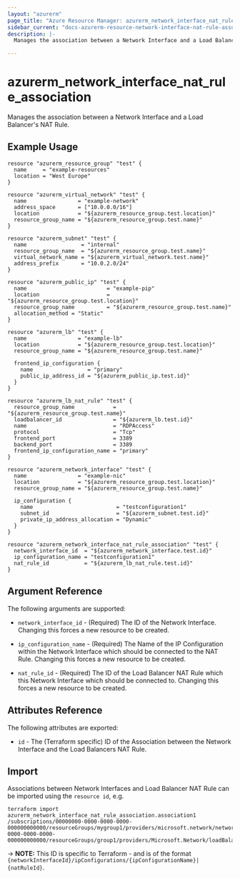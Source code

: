 ```yaml
---
layout: "azurerm"
page_title: "Azure Resource Manager: azurerm_network_interface_nat_rule_association"
sidebar_current: "docs-azurerm-resource-network-interface-nat-rule-association"
description: |-
  Manages the association between a Network Interface and a Load Balancer's NAT Rule.

---
```


# azurerm_network_interface_nat_rule_association

Manages the association between a Network Interface and a Load Balancer's NAT Rule.

## Example Usage

```hcl
resource "azurerm_resource_group" "test" {
  name     = "example-resources"
  location = "West Europe"
}

resource "azurerm_virtual_network" "test" {
  name                = "example-network"
  address_space       = ["10.0.0.0/16"]
  location            = "${azurerm_resource_group.test.location}"
  resource_group_name = "${azurerm_resource_group.test.name}"
}

resource "azurerm_subnet" "test" {
  name                 = "internal"
  resource_group_name  = "${azurerm_resource_group.test.name}"
  virtual_network_name = "${azurerm_virtual_network.test.name}"
  address_prefix       = "10.0.2.0/24"
}

resource "azurerm_public_ip" "test" {
  name                         = "example-pip"
  location                     = "${azurerm_resource_group.test.location}"
  resource_group_name          = "${azurerm_resource_group.test.name}"
  allocation_method = "Static"
}

resource "azurerm_lb" "test" {
  name                = "example-lb"
  location            = "${azurerm_resource_group.test.location}"
  resource_group_name = "${azurerm_resource_group.test.name}"

  frontend_ip_configuration {
    name                 = "primary"
    public_ip_address_id = "${azurerm_public_ip.test.id}"
  }
}

resource "azurerm_lb_nat_rule" "test" {
  resource_group_name            = "${azurerm_resource_group.test.name}"
  loadbalancer_id                = "${azurerm_lb.test.id}"
  name                           = "RDPAccess"
  protocol                       = "Tcp"
  frontend_port                  = 3389
  backend_port                   = 3389
  frontend_ip_configuration_name = "primary"
}

resource "azurerm_network_interface" "test" {
  name                = "example-nic"
  location            = "${azurerm_resource_group.test.location}"
  resource_group_name = "${azurerm_resource_group.test.name}"

  ip_configuration {
    name                          = "testconfiguration1"
    subnet_id                     = "${azurerm_subnet.test.id}"
    private_ip_address_allocation = "Dynamic"
  }
}

resource "azurerm_network_interface_nat_rule_association" "test" {
  network_interface_id  = "${azurerm_network_interface.test.id}"
  ip_configuration_name = "testconfiguration1"
  nat_rule_id           = "${azurerm_lb_nat_rule.test.id}"
}
```

## Argument Reference

The following arguments are supported:

* `network_interface_id` - (Required) The ID of the Network Interface. Changing this forces a new resource to be created.

* `ip_configuration_name` - (Required) The Name of the IP Configuration within the Network Interface which should be connected to the NAT Rule. Changing this forces a new resource to be created.

* `nat_rule_id` - (Required) The ID of the Load Balancer NAT Rule which this Network Interface which should be connected to. Changing this forces a new resource to be created.

## Attributes Reference

The following attributes are exported:

* `id` - The (Terraform specific) ID of the Association between the Network Interface and the Load Balancers NAT Rule.

## Import

Associations between Network Interfaces and Load Balancer NAT Rule can be imported using the `resource id`, e.g.

```shell
terraform import azurerm_network_interface_nat_rule_association.association1 /subscriptions/00000000-0000-0000-0000-000000000000/resourceGroups/mygroup1/providers/microsoft.network/networkInterfaces/nic1/ipConfigurations/example|/subscriptions/00000000-0000-0000-0000-000000000000/resourceGroups/group1/providers/Microsoft.Network/loadBalancers/lb1/inboundNatRules/rule1
```

-> **NOTE:** This ID is specific to Terraform - and is of the format `{networkInterfaceId}/ipConfigurations/{ipConfigurationName}|{natRuleId}`.

